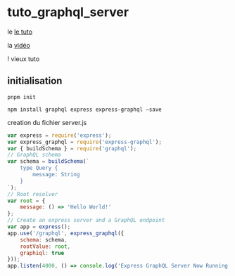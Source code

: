 # tuto_graphql_server

le [le tuto](https://medium.com/codingthesmartway-com-blog/creating-a-graphql-server-with-node-js-and-express-f6dddc5320e1)

la [vidéo](https://www.youtube.com/watch?v=Vs_CBxCfFHk)

! vieux tuto

## initialisation

```shell
pnpm init

npm install graphql express express-graphql —save
```

creation du fichier server.js

```js
var express = require('express');
var express_graphql = require('express-graphql');
var { buildSchema } = require('graphql');
// GraphQL schema
var schema = buildSchema(`
    type Query {
        message: String
    }
`);
// Root resolver
var root = {
    message: () => 'Hello World!'
};
// Create an express server and a GraphQL endpoint
var app = express();
app.use('/graphql', express_graphql({
    schema: schema,
    rootValue: root,
    graphiql: true
}));
app.listen(4000, () => console.log('Express GraphQL Server Now Running On localhost:4000/graphql'));

```